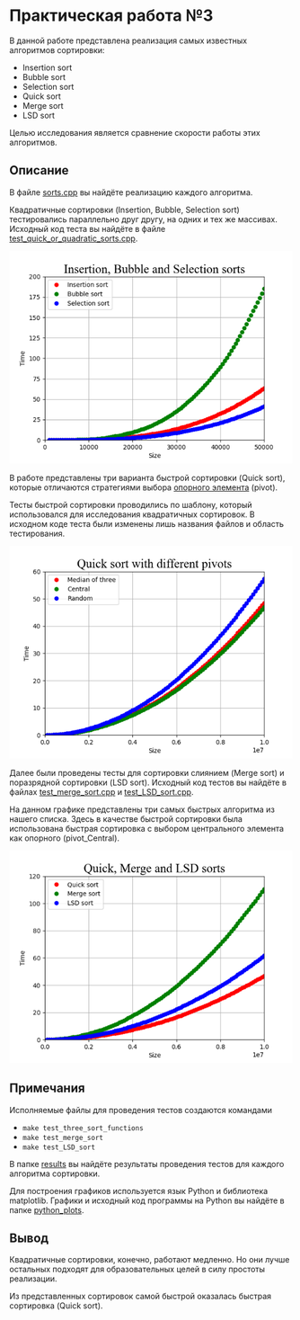 # **Практическая работа №3**

В данной работе представлена реализация самых известных алгоритмов сортировки:

* Insertion sort
* Bubble sort
* Selection sort
* Quick sort
* Merge sort
* LSD sort

Целью исследования является сравнение скорости работы этих алгоритмов.

## **Описание**

В файле [sorts.cpp](https://github.com/DavidChibukhchian/Algorithms/tree/main/Prac3/source/sorts.cpp) вы найдёте реализацию каждого алгоритма.

Квадратичные сортировки (Insertion, Bubble, Selection sort) тестировались параллельно друг другу, на одних и тех же массивах. Исходный код теста вы найдёте в файле [test_quick_or_quadratic_sorts.cpp](https://github.com/DavidChibukhchian/Algorithms/tree/main/Prac3/source/test_quick_or_quadratic_sorts.cpp).

![](./python_plots/plots/insertion_bubble_selection_sorts.png)

В работе представлены три варианта быстрой сортировки (Quick sort), которые отличаются стратегиями выбора [опорного элемента](https://github.com/DavidChibukhchian/Algorithms/blob/main/Prac3/source/sorts.h#L29) (pivot).

Тесты быстрой сортировки проводились по шаблону, который использовался для исследования квадратичных сортировок. В исходном коде теста были изменены лишь названия файлов и область тестирования.

![](./python_plots/plots/quick_sorts.png)

Далее были проведены тесты для сортировки слиянием (Merge sort) и поразрядной сортировки (LSD sort). Исходный код тестов вы найдёте в файлах [test_merge_sort.cpp](https://github.com/DavidChibukhchian/Algorithms/tree/main/Prac3/source/test_merge_sort.cpp) и [test_LSD_sort.cpp](https://github.com/DavidChibukhchian/Algorithms/tree/main/Prac3/source/test_LSD_sort.cpp).

На данном графике представлены три самых быстрых алгоритма из нашего списка. Здесь в качестве быстрой сортировки была использована быстрая сортировка с выбором центрального элемента как опорного (pivot_Central).

![](./python_plots/plots/quick_merge_LSD_sorts.png)


## **Примечания**

Исполняемые файлы для проведения тестов создаются командами

* `make test_three_sort_functions`
* `make test_merge_sort`
* `make test_LSD_sort`

В папке [results](https://github.com/DavidChibukhchian/Algorithms/tree/main/Prac3/results) вы найдёте результаты проведения тестов для каждого алгоритма сортировки.

Для построения графиков используется язык Python и библиотека matplotlib. Графики и исходный код программы на Python вы найдёте в папке [python_plots](https://github.com/DavidChibukhchian/Algorithms/tree/main/Prac3/python_plots).

## **Вывод**

Квадратичные сортировки, конечно, работают медленно. Но они лучше остальных подходят для образовательных целей в силу простоты реализации.

Из представленных сортировок самой быстрой оказалась быстрая сортировка (Quick sort).